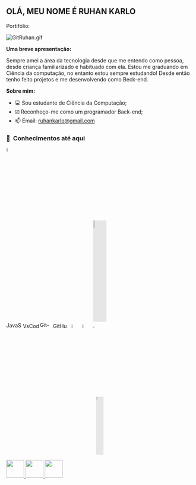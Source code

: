 ## OLÁ, MEU NOME É RUHAN KARLO
Portifólio:

![GitRuhan.gif](https://media4.giphy.com/media/m10Gv80FMnbbBlfCAF/giphy.gif)


**Uma breve apresentação:**

Sempre amei a área da tecnologia desde que me entendo como pessoa, desde criança familiarizado e habituado com ela. Estou me graduando em Ciência da computação, no entanto estou sempre estudando! Desde então tenho feito projetos e me desenvolvendo como Beck-end.



**Sobre mim:**


- 💻 Sou estudante de Ciência da Computação;
- ☑️ Reconheço-me como um programador Back-end;
- 📫 Email: ruhankarlo@gmail.com


<h3> 👾 &nbsp;Conhecimentos até aqui </h3>


  <img width="5%" src="https://logos-download.com/wp-content/uploads/2016/10/Java_logo_icon.png" alt="Java logo"/><img style="display: block;-webkit-user-select: none;margin: auto;cursor: zoom-in;background-color: hsl(0, 0%, 90%);transition: background-color 300ms;" src="https://download.logo.wine/logo/Eclipse_(software)/Eclipse_(software)-Logo.wine.png" width="7%" >
  <img width="45" height="16" src="https://img.shields.io/badge/-JavaScript-333333?style=flat&logo=javascript" alt="JavaScript-333333"/><img width="46" height="14" src="https://img.shields.io/badge/-VsCode-333333?style=flat&logo=visual-studio-code" alt="VsCode-333333"/><img width="35" height="17" src="https://img.shields.io/badge/-Git-333333?style=flat&logo=git" alt="Git-333333"/><img width="45" height="14" src="https://img.shields.io/badge/-GitHub-333333?style=flat&logo=github" alt="GitHub-333333"/>
  <img width="5%" src="https://download.logo.wine/logo/Node.js/Node.js-Logo.wine.png" alt="nodejs"/>
<img width="5%" src="https://lenguajesprogramacionblog.files.wordpress.com/2017/04/pascal_logo.png?w=1024" class="the-image">
<img width="3%" src="https://th.bing.com/th/id/OIP.pLwKwPoagVqt27pNMdrWWAAAAA?pid=ImgDet&rs=1" alt="Lazarus"/><img style="display: block;-webkit-user-select: none;margin: auto;cursor: zoom-in;background-color: hsl(0, 0%, 90%);transition: background-color 300ms;" src="https://th.bing.com/th/id/R.bab2c760c60f17191cb3a002e08a3dbf?rik=yiOb%2bDZuARgRSw&amp;riu=http%3a%2f%2fpngimg.com%2fuploads%2fmysql%2fmysql_PNG23.png&amp;ehk=ughz54ymXwgnjlfws2xz7%2fznA2I4qAWExdUJe%2bcD7K0%3d&amp;risl=&amp;pid=ImgRaw&amp;r=0" width="4%" >
 
  

<a href="https://www.linkedin.com/in/ruhan-karlo-da-rocha-lacerda-476b47231/" target="_blank">
  <img src="https://i.ibb.co/Kx2GSrT/linkedin.png" width="48px" height="48px">
</a>
<a href="https://www.instagram.com/ruhankarlopro/" target="_blank">
  <img src="https://cdn.icon-icons.com/icons2/1211/PNG/512/1491579602-yumminkysocialmedia36_83067.png" width="48px" height="48px">
</a>
<a href="https://www.facebook.com/ruhan.karlo" target="_blank">
  <img src="https://cdn.icon-icons.com/icons2/642/PNG/512/facebook_icon-icons.com_59205.png" width="48px" height="48px">
</a>



